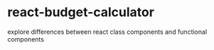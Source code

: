 # react-budget-calculator
explore differences between react class components and functional components
